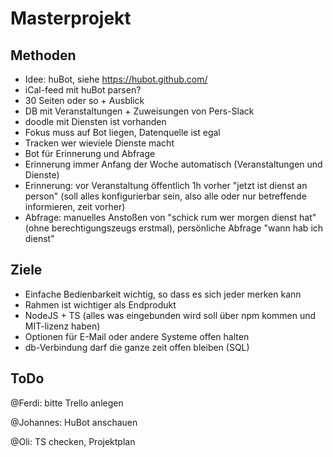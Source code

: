 # Masterprojekt
## Methoden
* Idee: huBot, siehe https://hubot.github.com/
* iCal-feed mit huBot parsen?
* 30 Seiten oder so + Ausblick
* DB mit Veranstaltungen + Zuweisungen von Pers-Slack
* doodle mit Diensten ist vorhanden
* Fokus muss auf Bot liegen, Datenquelle ist egal
* Tracken wer wieviele Dienste macht
* Bot für Erinnerung und Abfrage
* Erinnerung immer Anfang der Woche automatisch (Veranstaltungen und Dienste)
* Erinnerung: vor Veranstaltung öffentlich 1h vorher "jetzt ist dienst an person" (soll alles konfigurierbar sein, also alle oder nur betreffende informieren, zeit vorher)
* Abfrage: manuelles Anstoßen von "schick rum wer morgen dienst hat" (ohne berechtigungszeugs erstmal), persönliche Abfrage "wann hab ich dienst"

## Ziele
* Einfache Bedienbarkeit wichtig, so dass es sich jeder merken kann
* Rahmen ist wichtiger als Endprodukt
* NodeJS + TS (alles was eingebunden wird soll über npm kommen und MIT-lizenz haben)
* Optionen für E-Mail oder andere Systeme offen halten
* db-Verbindung darf die ganze zeit offen bleiben (SQL)

## ToDo
@Ferdi: bitte Trello anlegen 

@Johannes: HuBot anschauen

@Oli: TS checken, Projektplan
